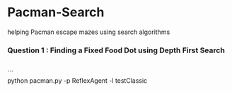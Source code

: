 # Pacman-Search
helping Pacman escape mazes using search algorithms  <br>

<h3> Question 1 : Finding a Fixed Food Dot using Depth First Search </h3> <br>
```
<br>python pacman.py -p ReflexAgent -l testClassic

```
